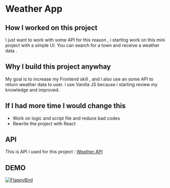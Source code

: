 # Weather App

## How I worked on this project
I just want to work with some API for this reason , i starting work on this mini project with a simple UI.
You can search for a town and receive a weather data .




## Why I build this project anywhay
My goal is to increase my Frontend skill , and i also use an some API to return weather data to user. i use Vanilla JS because  i starting review my knowledge and improved.

## If I had more time I would change this 
- Work on logic and script file and reduce bad codes
- Rewrite the project with React


## API 

This is API i used for this project : [Weather API](https://www.weatherapi.com)


## DEMO

 [![FlappyBird](https://user-images.githubusercontent.com/90524474/167434296-dca34d5c-a76b-4d5f-9f3d-ed9d69201b77.png)](https://weather-app-tau-swart.vercel.app/)
